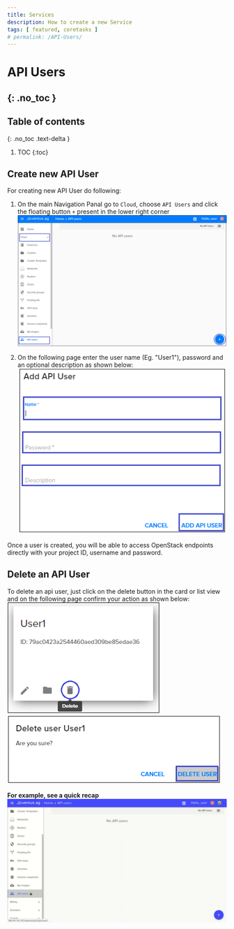 ```yaml
---
title: Services
description: How to create a new Service 
tags: [ featured, coretasks ]
# permalink: /API-Users/
---
```

# API Users
{: .no_toc }
---

## Table of contents
{: .no_toc .text-delta }

1. TOC
{:toc}

## Create new API User

For creating new API User do following:

1) On the main Navigation Panal go to  `Cloud`, choose `API Users` and click the floating button `+` present in the lower right corner   
![](../../assets/img/API-Users/API-Users1.png)  

2) On the following page enter the user name (Eg. "User1"), password and an optional description as shown below: 
![](../../assets/img/API-Users/API-Users2.png)   

Once a user is created, you will be able to access OpenStack endpoints directly with your project ID, username and password.

## Delete an API User
To delete an api user, just click on the delete button in the card or list view and on the following page confirm your action as shown below:
![](../../assets/img/API-Users/API-Users3.png) 
![](../../assets/img/API-Users/API-Users4.png) 

**For example, see a quick recap**
![](../../assets/img/API-Users/API-user.gif)



